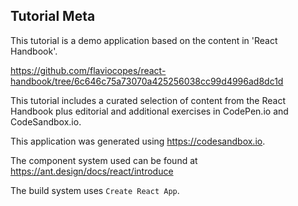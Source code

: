 ## Tutorial Meta

This tutorial is a demo application based on the content in 'React Handbook'.

https://github.com/flaviocopes/react-handbook/tree/6c646c75a73070a425256038cc99d4996ad8dc1d

This tutorial includes a curated selection of content from the React Handbook plus editorial and additional exercises in CodePen.io and CodeSandbox.io.

This application was generated using https://codesandbox.io.

The component system used can be found at https://ant.design/docs/react/introduce

The build system uses `Create React App`.
